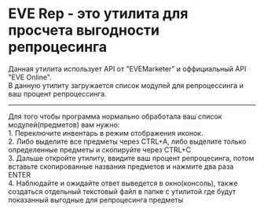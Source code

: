 <div>
  <h1>EVE Rep - это утилита для просчета выгодности репроцесинга</h1>
</div>
<div>
  <a>Данная утилита использует API от "EVEMarketer" и оффициальный API "EVE Online".</a>
  <br>
  <a>В данную утилиту загружается список модулей для репроцессинга и ваш процент репроцессинга. </a>
  <hr>
  <a>    &#32;Для того чтобы программа нормально обработала ваш список модулей(предметов) вам нужно: </a>
  <br>
  <a>    &#32;1. Переключите инвентарь в режим отображения иконок.</a>
  <br>
  <a>    &#32;2. Либо выделите все предметы через CTRL+A, либо выделите только определенные предметы и скопируйте через CTRL+C</a>
  <br>
  <a>    &#32;3. Дальше откройте утилиту, ввидите ваш процент репроцесинга, потом вставьте скопированные названия предметов и нажмите два раза ENTER</a>
  <br>
  <a>    &#32;4. Наблюдайте и ожидайте ответ выведется в окно(консоль), также создаться отдельный текстовый файл в папке с утилитой где будут показанный выгодные для репроцесинга предметы</a>
</div>
